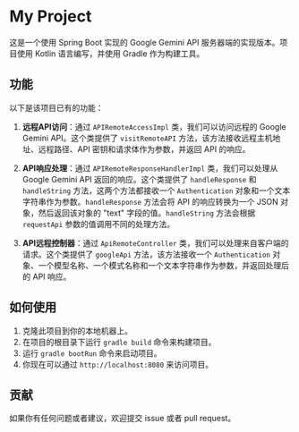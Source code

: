 # My Project

这是一个使用 Spring Boot 实现的 Google Gemini API 服务器端的实现版本。项目使用 Kotlin 语言编写，并使用 Gradle 作为构建工具。

## 功能

以下是该项目已有的功能：

1. **远程API访问**：通过 `APIRemoteAccessImpl` 类，我们可以访问远程的 Google Gemini API。这个类提供了 `visitRemoteAPI`
   方法，该方法接收远程主机地址、远程路径、API 密钥和请求体作为参数，并返回 API 的响应。

2. **API响应处理**：通过 `APIRemoteResponseHandlerImpl` 类，我们可以处理从 Google Gemini API
   返回的响应。这个类提供了 `handleResponse` 和 `handleString` 方法，这两个方法都接收一个 `Authentication`
   对象和一个文本字符串作为参数。`handleResponse` 方法会将 API 的响应转换为一个 JSON 对象，然后返回该对象的 "text"
   字段的值。`handleString` 方法会根据 `requestApi` 参数的值调用不同的处理方法。

3. **API远程控制器**：通过 `ApiRemoteController` 类，我们可以处理来自客户端的请求。这个类提供了 `googleApi`
   方法，该方法接收一个 `Authentication` 对象、一个模型名称、一个模式名称和一个文本字符串作为参数，并返回处理后的 API 响应。

## 如何使用

1. 克隆此项目到你的本地机器上。
2. 在项目的根目录下运行 `gradle build` 命令来构建项目。
3. 运行 `gradle bootRun` 命令来启动项目。
4. 你现在可以通过 `http://localhost:8080` 来访问项目。

## 贡献

如果你有任何问题或者建议，欢迎提交 issue 或者 pull request。
